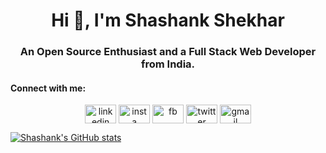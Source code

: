 <h1 align="center">Hi 👋, I'm Shashank Shekhar</h1>
<h3 align="center">An Open Source Enthusiast and a Full Stack Web Developer from India.</h3>

<h4 align="left">Connect with me:</h4>
<p align="center">
<a href="https://www.linkedin.com/in/shashankshekhar-725" target="blank"><img align="center" src="https://raw.githubusercontent.com/rahuldkjain/github-profile-readme-generator/master/src/images/icons/Social/linked-in-alt.svg" alt="linkedin" height="30" width="50" /></a>
<a href="https://www.instagram.com/shashank_725" target="blank"><img align="center" src="https://raw.githubusercontent.com/rahuldkjain/github-profile-readme-generator/master/src/images/icons/Social/instagram.svg" alt="insta" height="30" width="50" /></a>
<a href="https://www.facebook.com/shashank7rocks" target="blank"><img align="center" src="https://raw.githubusercontent.com/rahuldkjain/github-profile-readme-generator/master/src/images/icons/Social/facebook.svg" alt="fb" height="30" width="50" /></a>
<a href="https://twitter.com/Shashan84091413" target="blank"><img align="center" src="https://raw.githubusercontent.com/rahuldkjain/github-profile-readme-generator/master/src/images/icons/Social/twitter.svg" alt="twitter" height="30" width="50" /></a>
<a href="mailto:shashank7rocks@gmail.com" target="blank"><img align="center" src="https://camo.githubusercontent.com/9f8403b6cb58d427fe1fcaafdf1cf00299d0bf2ef53b14a5e32e66ccf657876d/68747470733a2f2f63646e2e737667706f726e2e636f6d2f6c6f676f732f676f6f676c652d676d61696c2e737667" alt="gmail" height="30" width="50" /></a>
</p>

<!--
**shashank725/shashank725** is a ✨ _special_ ✨ repository because its `README.md` (this file) appears on your GitHub profile.

Here are some ideas to get you started:

- 🔭 I’m currently working on ...
- 🌱 I’m currently learning ...
- 👯 I’m looking to collaborate on ...
- 🤔 I’m looking for help with ...
- 💬 Ask me about ...
- 📫 How to reach me: ...
- 😄 Pronouns: ...
- ⚡ Fun fact: ...
-->
[![Shashank's GitHub stats](https://github-readme-stats.vercel.app/api?username=shashank725&count_private=true&show_icons=true&theme=monokai&hide_border=true)](https://github.com/anuraghazra/github-readme-stats)
